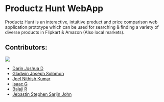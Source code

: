 # Productz Hunt WebApp

Productz Hunt is an interactive, intuitive product and price comparison web application prototype which can be used for searching & finding a variety of diverse products in Flipkart & Amazon (Also local markets).

## Contributors:

<img src="https://img.shields.io/badge/Contributors-6-yellow">

<ul>
<li><a href="https://github.com/DarinJoshua-dev">Darin Joshua D</a>
<li><a href="https://github.com/GladwinJosephSolomon">Gladwin Joseph Solomon</a>
<li><a href="https://github.com/JoelNithishKumar">Joel Nithish Kumar</a>
<li><a href="https://github.com/isaacgn">Isaac G</a>
<li><a href="https://github.com/Balaji036">Balaji R</a>
<li><a href="https://github.com/Jebastin-stephen">Jebastin Stephen Sarjin John</a>
</ul>

